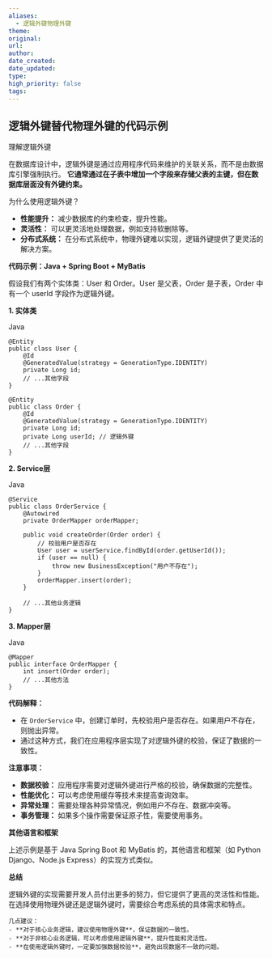 ```yaml
---
aliases:
  - 逻辑外键物理外键
theme: 
original: 
url: 
author: 
date_created: 
date_updated: 
type: 
high_priority: false
tags:
---
```



## 逻辑外键替代物理外键的代码示例

理解逻辑外键

在数据库设计中，逻辑外键是通过应用程序代码来维护的关联关系，而不是由数据库引擎强制执行。
**它通常通过在子表中增加一个字段来存储父表的主键，但在数据库层面没有外键约束。**

为什么使用逻辑外键？

- **性能提升：** 减少数据库的约束检查，提升性能。
- **灵活性：** 可以更灵活地处理数据，例如支持软删除等。
- **分布式系统：** 在分布式系统中，物理外键难以实现，逻辑外键提供了更灵活的解决方案。

**代码示例：Java + Spring Boot + MyBatis**

假设我们有两个实体类：User 和 Order。User 是父表，Order 是子表，Order 中有一个 userId 字段作为逻辑外键。

**1. 实体类**

Java

```
@Entity
public class User {
    @Id
    @GeneratedValue(strategy = GenerationType.IDENTITY)
    private Long id;
    // ...其他字段
}

@Entity
public class Order {
    @Id
    @GeneratedValue(strategy = GenerationType.IDENTITY)
    private Long id;
    private Long userId; // 逻辑外键
    // ...其他字段
}
```

**2. Service层**

Java

```
@Service
public class OrderService {
    @Autowired
    private OrderMapper orderMapper;

    public void createOrder(Order order) {
        // 校验用户是否存在
        User user = userService.findById(order.getUserId());
        if (user == null) {
            throw new BusinessException("用户不存在");
        }
        orderMapper.insert(order);
    }

    // ...其他业务逻辑
}
```

**3. Mapper层**

Java

```
@Mapper
public interface OrderMapper {
    int insert(Order order);
    // ...其他方法
}
```

**代码解释：**

- 在 `OrderService` 中，创建订单时，先校验用户是否存在。如果用户不存在，则抛出异常。
- 通过这种方式，我们在应用程序层实现了对逻辑外键的校验，保证了数据的一致性。

**注意事项：**

- **数据校验：** 应用程序需要对逻辑外键进行严格的校验，确保数据的完整性。
- **性能优化：** 可以考虑使用缓存等技术来提高查询效率。
- **异常处理：** 需要处理各种异常情况，例如用户不存在、数据冲突等。
- **事务管理：** 如果多个操作需要保证原子性，需要使用事务。

**其他语言和框架**

上述示例是基于 Java Spring Boot 和 MyBatis 的，其他语言和框架（如 Python Django、Node.js Express）的实现方式类似。

**总结**

逻辑外键的实现需要开发人员付出更多的努力，但它提供了更高的灵活性和性能。在选择使用物理外键还是逻辑外键时，需要综合考虑系统的具体需求和特点。

```note
几点建议：
- **对于核心业务逻辑，建议使用物理外键**，保证数据的一致性。
- **对于非核心业务逻辑，可以考虑使用逻辑外键**，提升性能和灵活性。
- **在使用逻辑外键时，一定要加强数据校验**，避免出现数据不一致的问题。
```
